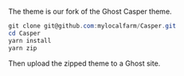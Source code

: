 
The theme is our fork of the Ghost Casper theme. 

```powershell
git clone git@github.com:mylocalfarm/Casper.git
cd Casper
yarn install
yarn zip
```

Then upload the zipped theme to a Ghost site.
